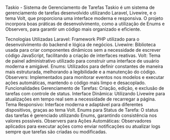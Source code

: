 Taskio - Sistema de Gerenciamento de Tarefas
Taskio é um sistema de gerenciamento de tarefas desenvolvido utilizando Laravel, Livewire, e o tema Volt, que proporciona uma interface moderna e responsiva. O projeto incorpora boas práticas de desenvolvimento, como a utilização de Enums e Observers, para garantir um código mais organizado e eficiente.

Tecnologias Utilizadas
Laravel: Framework PHP utilizado para o desenvolvimento do backend e lógica de negócios.
Livewire: Biblioteca usada para criar componentes dinâmicos sem a necessidade de escrever código JavaScript, facilitando a criação de interfaces reativas.
Volt: Tema de painel administrativo utilizado para construir uma interface de usuário moderna e amigável.
Enums: Utilizados para definir constantes de maneira mais estruturada, melhorando a legibilidade e a manutenção do código.
Observers: Implementados para monitorar eventos nos modelos e executar ações automáticas, mantendo o código mais limpo e desacoplado.
Funcionalidades
Gerenciamento de Tarefas: Criação, edição, e exclusão de tarefas com controle de status.
Interface Dinâmica: Utilizando Livewire para atualizações em tempo real sem a necessidade de recarregar a página.
Tema Responsivo: Interface moderna e adaptável para diferentes dispositivos, graças ao tema Volt.
Enums para Status de Tarefa: O status das tarefas é gerenciado utilizando Enums, garantindo consistência nos valores possíveis.
Observers para Ações Automáticas: Observadores aplicados para executar ações como enviar notificações ou atualizar logs sempre que tarefas são criadas ou modificadas.